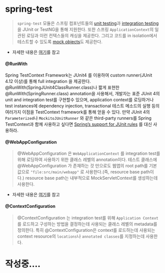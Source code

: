 # spring-test

> `spring-test` 모듈은 스프링 컴포넌트들의 [unit testing](https://docs.spring.io/spring/docs/4.3.16.RELEASE/spring-framework-reference/htmlsingle/#unit-testing)과 [integration testing](https://docs.spring.io/spring/docs/4.3.16.RELEASE/spring-framework-reference/htmlsingle/#integration-testing)을  JUnit or TestNG을 통해 지원한다. 또한 스프링 `ApplicationContext`의 일관된 로딩과 이런 컨텍스들의 캐싱을 제공한다. 그리고 코드를 in isolation에서 테스트할 수 있도록 [mock objects](https://docs.spring.io/spring/docs/4.3.16.RELEASE/spring-framework-reference/htmlsingle/#mock-objects)도 제공한다.

- 자세한 내용은 [여기](https://docs.spring.io/spring/docs/current/spring-framework-reference/testing.html)를 참고

#### \@RunWith
Spring TestContext Framework는 JUnit4 를 이용하여 custom runner(JUnit 4.12 이상)를 통해 full integration 을 제공한다. \@RunWith(SpringJUnit4ClassRunner.class)나 짧게 표현한 \@RunWith(SpringRunner.class) annotation을 사용해서, 개발자는 표준 JUnit 4의 unit and integration test를 구현할수 있으며, application context를 로딩하거나 test instances에 dependency injection, transactional 테스트 메소드의 실행 등의 여러가지 이점을 TestContext framework를 통해 얻을 수 있다. 만약 JUnit 4의 `Parameterized`나 `MockitoJUnitRunner` 와 같은 third-party runners를 Spring TestContext과 함께 사용하고 싶다면 [Spring’s support for JUnit rules](https://docs.spring.io/spring/docs/current/spring-framework-reference/testing.html#testcontext-junit4-rules) 를 대신 사용하라.

#### \@WebAppConfiguration

> \@WebAppConfiguration 은 `WebApplicationContext` 를 integration test를 위해 로딩하여 사용하기 위한 클래스 레벨의 annotation이다. 테스트 클래스에 \@WebAppConfiguration 가 존재하는 것 만으로도 웹앱의 root path를 기본값으로 `"file:src/main/webapp"` 로 사용한다.(즉, resource base path이다.) resource base path는 내부적으로 MockServletContext를 생성하는데 사용한다. 

- 자세한 내용은 [여기](https://docs.spring.io/spring/docs/current/spring-framework-reference/testing.html#webappconfiguration)를 참고

#### \@ContextConfiguration

> \@ContextConfiguration 는 integration test를 위해 `Application Context`를 로드하고 구성하는 방법을 결정하는데 사용되는 클래스 레벨의 metadata를 정의한다. 특히 @ContextConfiguration은 context를 로드하는데 사용되는 context resource의 `locations`나 `annotated classes`를 지정하는데 사용한다.


# 작성중....